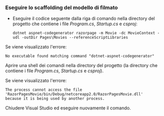 <a name="scaffold"></a>
### <a name="scaffold-the-movie-model"></a>Eseguire lo scaffolding del modello di filmato

* Eseguire il codice seguente dalla riga di comando nella directory del progetto che contiene i file *Program.cs*, *Startup.cs* e *csproj*:

  ```console
  dotnet aspnet-codegenerator razorpage -m Movie -dc MovieContext -udl -outDir Pages\Movies --referenceScriptLibraries
  ```

Se viene visualizzato l'errore:
  ```
No executable found matching command "dotnet-aspnet-codegenerator"
  ```

Aprire una shell dei comandi nella directory del progetto (la directory che contiene i file *Program.cs*, *Startup.cs* e *csproj*).

Se viene visualizzato l'errore:
  ```
  The process cannot access the file
 'RazorPagesMovie/bin/Debug/netcoreapp2.0/RazorPagesMovie.dll'
  because it is being used by another process.
  ```

Chiudere Visual Studio ed eseguire nuovamente il comando.
